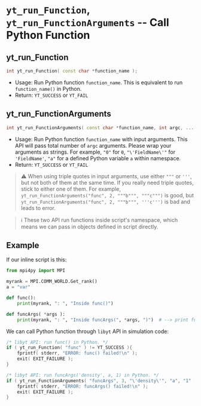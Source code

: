# `yt_run_Function`, `yt_run_FunctionArguments` -- Call Python Function

## yt_run_Function
```cpp
int yt_run_Function( const char *function_name );
```
- Usage: Run Python function `function_name`. This is equivalent to run `function_name()` in Python.
- Return: `YT_SUCCESS` or `YT_FAIL`

## yt_run_FunctionArguments
```cpp
int yt_run_FunctionArguments( const char *function_name, int argc, ... );
```
- Usage: Run Python function `function_name` with input arguments. This API will pass total number of `argc` arguments. Please wrap your arguments as strings. For example, `"0"` for `0`, `"\'FieldName\'"` for `'FieldName'`, `"a"` for a defined Python variable `a` within namespace.
- Return: `YT_SUCCESS` or `YT_FAIL`
> :warning: When using triple quotes in input arguments, use either `"""` or `'''`, but not both of them at the same time. If you really need triple quotes, stick to either one of them. For example, `yt_run_FunctionArguments("func", 2, """b""", """c""")` is good, but `yt_run_FunctionArguments("func", 2, """b""", '''c''')` is bad and leads to error.

> :information_source: These two API run functions inside script's namespace, which means we can pass in objects defined in script directly.

## Example
If our inline script is this:

```python
from mpi4py import MPI

myrank = MPI.COMM_WORLD.Get_rank()
a = "var"

def func():  
    print(myrank, ": ", "Inside func()")

def funcArgs( *args ):
    print(myrank, ": ", "Inside funcArgs(", *args, ")")  # --> print funcArgs(density var 1)
```

We can call Python function through `libyt` API in simulation code:

```cpp
/* libyt API: run func() in Python. */
if ( yt_run_Function( "func" ) != YT_SUCCESS ){  
    fprintf( stderr, "ERROR: func() failed!\n" );
    exit( EXIT_FAILURE );  
}

/* libyt API: run funcArgs('density', a, 1) in Python. */
if ( yt_run_FunctionArguments( "funcArgs", 3, "\'density\'", "a", "1" ) != YT_SUCCESS ){
    fprintf( stderr, "ERROR: funcArgs() failed!\n" );  
    exit( EXIT_FAILURE );  
}
```
